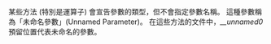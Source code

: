 某些方法 (特別是運算子) 會宣告參數的類型，但不會指定參數名稱。 這種參數稱為「未命名參數」(Unnamed Parameter)。 在這些方法的文件中，*__unnamed0* 預留位置代表未命名的參數。